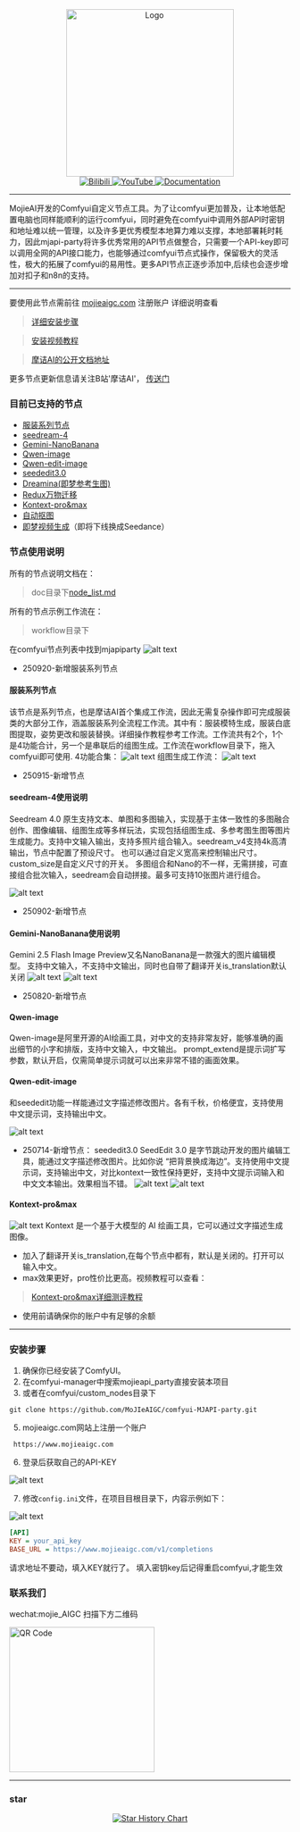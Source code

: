 <div align="center">
    <img src="https://mojie.tos-cn-guangzhou.volces.com/nodes/gitlogo.svg" alt="Logo" style="width: 300px;">
</div>

<div align="center">
    <a href="https://space.bilibili.com/483532108" target="_blank">
        <img src="https://img.shields.io/badge/Bilibili-B站-blue?logo=bilibili" alt="Bilibili">
    </a>
    <a href="https://www.youtube.com/channel/UCkEziiyOnhvZgwCEk2WAb7Q" target="_blank">
        <img src="https://img.shields.io/badge/YouTube-油管-red?logo=youtube" alt="YouTube">
    </a>
    <a href="README_EN.md" target="_blank">
        <img src="https://img.shields.io/badge/Docs-文档-green?logo=readme" alt="Documentation">
    </a>
</div>
  

***  

  MojieAI开发的Comfyui自定义节点工具。为了让comfyui更加普及，让本地低配置电脑也同样能顺利的运行comfyui，同时避免在comfyui中调用外部API时密钥和地址难以统一管理，以及许多更优秀模型本地算力难以支撑，本地部署耗时耗力，因此mjapi-party将许多优秀常用的API节点做整合，只需要一个API-key即可以调用全网的API接口能力，也能够通过comfyui节点式操作，保留极大的灵活性，极大的拓展了comfyui的易用性。更多API节点正逐步添加中,后续也会逐步增加对扣子和n8n的支持。

***
要使用此节点需前往 [mojieaigc.com](https://www.mojieaigc.com/) 注册账户
详细说明查看
> [详细安装步骤](#安装步骤)

> [安装视频教程](https://ecn0nfqh6woh.feishu.cn/wiki/NSrhwpEEQis0b8ktIdAcEbN4neh?from=from_copylink)

> [摩诘AI的公开文档地址](https://ecn0nfqh6woh.feishu.cn/wiki/GITRwdanFi6gJHkYA9Nc9lDOnHd)

更多节点更新信息请关注B站'摩诘AI'，
[传送门](https://space.bilibili.com/483532108)

### 目前已支持的节点
- [服装系列节点](/doc/node_list.md#服装系列节点)
- [seedream-4](/doc/node_list.md#seedream-4使用说明)
- [Gemini-NanoBanana](/doc/node_list.md#gemini-nanobanana使用说明)
- [Qwen-image](/doc/node_list.md#qwen-image-使用说明)
- [Qwen-edit-image](/doc/node_list.md#qwen-edit-image-使用说明)
- [seededit3.0](/doc/node_list.md#seededit30)
- [Dreamina(即梦参考生图)](/doc/node_list.md#dreamina即梦参考生图)
- [Redux万物迁移](/doc/node_list.md#redux万物迁移)
- [Kontext-pro&max](/doc/node_list.md#Kontext-pro&max)
- [自动抠图](/doc/node_list.md#自动抠图)
- [即梦视频生成](/doc/node_list.md#即梦视频生成)（即将下线换成Seedance）

### 节点使用说明
所有的节点说明文档在：
> doc目录下[node_list.md](doc/node_list.md)

所有的节点示例工作流在：
> workflow目录下

在comfyui节点列表中找到mjapiparty
![alt text](doc/assets/node.png)

- 250920-新增服装系列节点
#### 服装系列节点
该节点是系列节点，也是摩诘AI首个集成工作流，因此无需复杂操作即可完成服装类的大部分工作，涵盖服装系列全流程工作流。其中有：服装模特生成，服装白底图提取，姿势更改和服装替换。详细操作教程参考工作流。工作流共有2个，1个是4功能合计，另一个是串联后的组图生成。工作流在workflow目录下，拖入comfyui即可使用.
4功能合集：
![alt text](doc/assets/cloth_1.png)
组图生成工作流：
![alt text](doc/assets/cloth_2.png)

- 250915-新增节点
#### seedream-4使用说明
Seedream 4.0 原生支持文本、单图和多图输入，实现基于主体一致性的多图融合创作、图像编辑、组图生成等多样玩法，实现包括组图生成、多参考图生图等图片生成能力。支持中文输入输出，支持多照片组合输入。seedream_v4支持4k高清输出，节点中配置了预设尺寸。
也可以通过自定义宽高来控制输出尺寸。custom_size是自定义尺寸的开关。
多图组合和Nano的不一样，无需拼接，可直接组合批次输入，seedream会自动拼接。最多可支持10张图片进行组合。

![alt text](/doc/assets/seedream_v4.png)

- 250902-新增节点
#### Gemini-NanoBanana使用说明
Gemini 2.5 Flash Image Preview又名NanoBanana是一款强大的图片编辑模型。
支持中文输入，不支持中文输出，同时也自带了翻译开关is_translation默认关闭
![alt text](doc/assets/NanoBanana.png)
![alt text](doc/assets/NanoBanana2.png)


- 250820-新增节点
#### Qwen-image 
Qwen-image是阿里开源的AI绘画工具，对中文的支持非常友好，能够准确的画出细节的小字和排版，支持中文输入，中文输出。
prompt_extend是提示词扩写参数，默认开启，仅需简单提示词就可以出来非常不错的画面效果。
#### Qwen-edit-image
和seededit功能一样能通过文字描述修改图片。各有千秋，价格便宜，支持使用中文提示词，支持输出中文。

![alt text](doc/assets/Qwen-image.png)

- 250714-新增节点：
seededit3.0
SeedEdit 3.0 是字节跳动开发的图片编辑工具，能通过文字描述修改图片。比如你说 “把背景换成海边”。支持使用中文提示词，支持输出中文，对比kontext一致性保持更好，支持中文提示词输入和中文文本输出。效果相当不错。
![alt text](doc/assets/seed.png)
![alt text](doc/assets/seed2.png)

#### Kontext-pro&max
![alt text](doc/assets/kontext.png)
Kontext 是一个基于大模型的 AI 绘画工具，它可以通过文字描述生成图像。
- 加入了翻译开关is_translation,在每个节点中都有，默认是关闭的。打开可以输入中文。
- max效果更好，pro性价比更高。视频教程可以查看：
> [Kontext-pro&max详细测评教程](https://www.bilibili.com/video/BV19931zAE4c/?vd_source=25d3add966daa64cbb811354319ec18d#reply268510289936)
- 使用前请确保你的账户中有足够的余额

***


### 安装步骤
1. 确保你已经安装了ComfyUI。
2. 在comfyui-manager中搜索mojieapi_party直接安装本项目
3. 或者在comfyui/custom_nodes目录下
```plaintext
git clone https://github.com/MoJIeAIGC/comfyui-MJAPI-party.git
```
5. mojieaigc.com网站上注册一个账户
```url 
 https://www.mojieaigc.com
```

6. 登录后获取自己的API-KEY

![alt text](doc/assets/copykey.png)

7. 修改`config.ini`文件，在项目目根目录下，内容示例如下：

![alt text](doc/assets/addkey.png)

```ini
[API]
KEY = your_api_key
BASE_URL = https://www.mojieaigc.com/v1/completions
```
请求地址不要动，填入KEY就行了。
填入密钥key后记得重启comfyui,才能生效

### 联系我们
wechat:mojie_AIGC
扫描下方二维码
<div>
    <img src="doc/assets/qr.jpg" alt="QR Code" style="width: 260px;">
</div>
  

***
  
### star
<div align="center">
    <a href="https://star-history.com/#MoJIeAIGC/comfyui-MJAPI-party&Date">
        <img src="https://api.star-history.com/svg?repos=MoJIeAIGC/comfyui-MJAPI-party&type=Date" alt="Star History Chart">
    </a>
</div>
